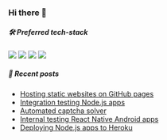 ### Hi there 👋

<!--
**zsevic/zsevic** is a ✨ _special_ ✨ repository because its `README.md` (this file) appears on your GitHub profile.

Here are some ideas to get you started:

- 🔭 I’m currently working on ...
- 🌱 I’m currently learning ...
- 👯 I’m looking to collaborate on ...
- 🤔 I’m looking for help with ...
- 💬 Ask me about ...
- 📫 How to reach me: ...
- 😄 Pronouns: ...
- ⚡ Fun fact: ...
-->

##### :hammer_and_wrench: Preferred tech-stack
<img src="https://img.shields.io/badge/node.js%20-%2343853D.svg?&style=for-the-badge&logo=node.js&logoColor=white"/> <img src="https://img.shields.io/badge/typescript%20-%23007ACC.svg?&style=for-the-badge&logo=typescript&logoColor=white"/> <img src="https://img.shields.io/badge/nestjs%20-%23E0234E.svg?&style=for-the-badge&logo=nestjs&logoColor=white" /> <img src ="https://img.shields.io/badge/postgres-%23316192.svg?&style=for-the-badge&logo=postgresql&logoColor=white"/>

##### :pencil: Recent posts
<!-- BLOG-POST-LIST:START -->
- [Hosting static websites on GitHub pages](https://sevic.dev/github-pages-hosting-deployment/)
- [Integration testing Node.js apps](https://sevic.dev/notes/integration-testing-nodejs/)
- [Automated captcha solver](https://sevic.dev/captcha-solver-2captcha/)
- [Internal testing React Native Android apps](https://sevic.dev/notes/internal-testing-react-native-android/)
- [Deploying Node.js apps to Heroku](https://sevic.dev/nodejs-deployment-heroku/)
<!-- BLOG-POST-LIST:END -->

